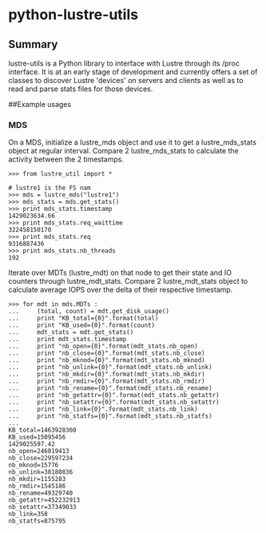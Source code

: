 # python-lustre-utils

## Summary
lustre-utils is a Python library to interface with Lustre through 
its /proc interface.  It is at an early stage of development and 
currently offers a set of classes to discover Lustre 'devices' on 
servers and clients as well as to read and parse stats files for 
those devices.

##Example usages

### MDS

On a MDS, initialize a lustre_mds object and use it to get a
lustre_mds_stats object at regular interval.  Compare 2 lustre_mds_stats
to calculate the activity between the 2 timestamps.

```
>>> from lustre_util import *

# lustre1 is the FS nam
>>> mds = lustre_mds("lustre1")
>>> mds_stats = mds.get_stats()
>>> print mds_stats.timestamp
1429023634.66
>>> print mds_stats.req_waittime
322458150170
>>> print mds_stats.req
9316887436
>>> print mds_stats.nb_threads
192
```

Iterate over MDTs (lustre_mdt) on that node to get their state and IO 
counters through lustre_mdt_stats. Compare 2 lustre_mdt_stats object 
to calculate average IOPS over the delta of their respective timestamp.
```
>>> for mdt in mds.MDTs :
...     (total, count) = mdt.get_disk_usage()
...     print "KB_total={0}".format(total)
...     print "KB_used={0}".format(count)
...     mdt_stats = mdt.get_stats()
...     print mdt_stats.timestamp
...     print "nb_open={0}".format(mdt_stats.nb_open)
...     print "nb_close={0}".format(mdt_stats.nb_close)
...     print "nb_mknod={0}".format(mdt_stats.nb_mknod)
...     print "nb_unlink={0}".format(mdt_stats.nb_unlink)
...     print "nb_mkdir={0}".format(mdt_stats.nb_mkdir)
...     print "nb_rmdir={0}".format(mdt_stats.nb_rmdir)
...     print "nb_rename={0}".format(mdt_stats.nb_rename)
...     print "nb_getattr={0}".format(mdt_stats.nb_getattr)
...     print "nb_setattr={0}".format(mdt_stats.nb_setattr)
...     print "nb_link={0}".format(mdt_stats.nb_link)
...     print "nb_statfs={0}".format(mdt_stats.nb_statfs)
...
KB_total=1463928360
KB_used=15095456
1429025597.42
nb_open=246819413
nb_close=229597234
nb_mknod=15776
nb_unlink=38180836
nb_mkdir=1155283
nb_rmdir=1545186
nb_rename=49329740
nb_getattr=452232913
nb_setattr=37349033
nb_link=358
nb_statfs=875795
```
